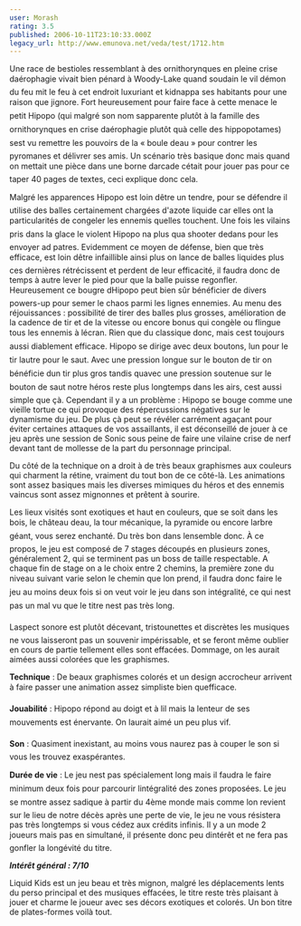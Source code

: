 ```yaml
---
user: Morash
rating: 3.5
published: 2006-10-11T23:10:33.000Z
legacy_url: http://www.emunova.net/veda/test/1712.htm
---
```

Une race de bestioles ressemblant à des ornithorynques en pleine crise daérophagie vivait bien pénard à Woody-Lake quand soudain le vil démon du feu mit le feu à cet endroit luxuriant et kidnappa ses habitants pour une raison que jignore. Fort heureusement pour faire face à cette menace le petit Hipopo (qui malgré son nom sapparente plutôt à la famille des ornithorynques en crise daérophagie plutôt quà celle des hippopotames) sest vu remettre les pouvoirs de la « boule deau » pour contrer les pyromanes et délivrer ses amis. Un scénario très basique donc mais quand on mettait une pièce dans une borne darcade cétait pour jouer pas pour ce taper 40 pages de textes, ceci explique donc cela.   

  

Malgré les apparences Hipopo est loin dêtre un tendre, pour se défendre il utilise des balles certainement chargées d'azote liquide car elles ont la particularités de congeler les ennemis quelles touchent. Une fois les vilains pris dans la glace le violent Hipopo na plus qua shooter dedans pour les envoyer ad patres. Evidemment ce moyen de défense, bien que très efficace, est loin dêtre infaillible ainsi plus on lance de balles liquides plus ces dernières rétrécissent et perdent de leur efficacité, il faudra donc de temps à autre lever le pied pour que la balle puisse regonfler. Heureusement ce bougre dHipopo peut bien sûr bénéficier de divers powers-up pour semer le chaos parmi les lignes ennemies. Au menu des réjouissances : possibilité de tirer des balles plus grosses, amélioration de la cadence de tir et de la vitesse ou encore bonus qui congèle ou flingue tous les ennemis à lécran. Rien que du classique donc, mais cest toujours aussi diablement efficace. Hipopo se dirige avec deux boutons, lun pour le tir lautre pour le saut. Avec une pression longue sur le bouton de tir on bénéficie dun tir plus gros tandis quavec une pression soutenue sur le bouton de saut notre héros reste plus longtemps dans les airs, cest aussi simple que çà. Cependant il y a un problème : Hipopo se bouge comme une vieille tortue ce qui provoque des répercussions négatives sur le dynamisme du jeu. De plus çà peut se révéler carrément agaçant pour éviter certaines attaques de vos assaillants, il est déconseillé de jouer à ce jeu après une session de Sonic sous peine de faire une vilaine crise de nerf devant tant de mollesse de la part du personnage principal.  

  

Du côté de la technique on a droit à de très beaux graphismes aux couleurs qui charment la rétine, vraiment du tout bon de ce côté-là. Les animations sont assez basiques mais les diverses mimiques du héros et des ennemis vaincus sont assez mignonnes et prêtent à sourire.  

Les lieux visités sont exotiques et haut en couleurs, que se soit dans les bois, le château deau, la tour mécanique, la pyramide ou encore larbre géant, vous serez enchanté. Du très bon dans lensemble donc. À ce propos, le jeu est composé de 7 stages découpés en plusieurs zones, généralement 2, qui se terminent pas un boss de taille respectable. A chaque fin de stage on a le choix entre 2 chemins, la première zone du niveau suivant varie selon le chemin que lon prend, il faudra donc faire le jeu au moins deux fois si on veut voir le jeu dans son intégralité, ce qui nest pas un mal vu que le titre nest pas très long.  

Laspect sonore est plutôt décevant, tristounettes et discrètes les musiques ne vous laisseront pas un souvenir impérissable, et se feront même oublier en cours de partie tellement elles sont effacées. Dommage, on les aurait aimées aussi colorées que les graphismes.  

  

  

**Technique** : De beaux graphismes colorés et un design accrocheur arrivent à faire passer une animation assez simpliste bien quefficace.  

**Jouabilité** : Hipopo répond au doigt et à lil mais la lenteur de ses mouvements est énervante. On laurait aimé un peu plus vif.  

**Son** : Quasiment inexistant, au moins vous naurez pas à couper le son si vous les trouvez exaspérantes.  

**Durée de vie** : Le jeu nest pas spécialement long mais il faudra le faire minimum deux fois pour parcourir lintégralité des zones proposées. Le jeu se montre assez sadique à partir du 4ème monde mais comme lon revient sur le lieu de notre décès après une perte de vie, le jeu ne vous résistera pas très longtemps si vous cédez aux crédits infinis. Il y a un mode 2 joueurs mais pas en simultané, il présente donc peu dintérêt et ne fera pas gonfler la longévité du titre.  

  

_**Intérêt général : 7/10**_  

Liquid Kids est un jeu beau et très mignon, malgré les déplacements lents du perso principal et des musiques effacées, le titre reste très plaisant à jouer et charme le joueur avec ses décors exotiques et colorés. Un bon titre de plates-formes voilà tout.
